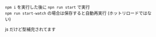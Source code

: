 
`npm i` を実行した後に `npn run start` で実行  
`npm run start-watch` の場合は保存すると自動再実行 (ホットリロードではない)

js だけど型補完されてます
